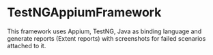 # TestNGAppiumFramework
This framework uses Appium, TestNG, Java as binding language and generate reports (Extent reports) with screenshots for failed scenarios attached to it.
